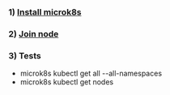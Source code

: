 ### 1) [Install microk8s](https://ubuntu.com/tutorials/install-a-local-kubernetes-with-microk8s#2-deploying-microk8s)
### 2) [Join node](https://microk8s.io/docs/clustering)
### 3) Tests
- microk8s kubectl get all --all-namespaces
- microk8s kubectl get nodes


